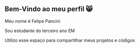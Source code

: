##  Bem-Vindo ao meu perfil 😸 
Meu nome é Felipe Pancini

Sou estudante do terceiro ano EM

Utilizo esse espaço para compartilhar meus projetos e códigos

<!--
**FELIPEPAN3S2024/FELIPEPAN3S2024** is a ✨ _special_ ✨ repository because its `README.md` (this file) appears on your GitHub profile.

Here are some ideas to get you started:

- 🔭 I’m currently working on ...
- 🌱 I’m currently learning ...
- 👯 I’m looking to collaborate on ...
- 🤔 I’m looking for help with ...
- 💬 Ask me about ...
- 📫 How to reach me: ...
- 😄 Pronouns: ...
- ⚡ Fun fact: ...
-->
